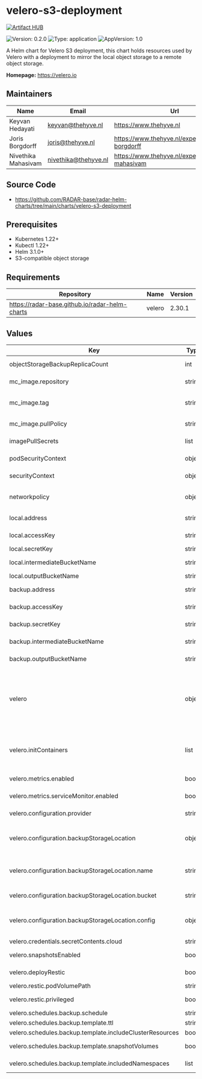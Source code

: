

# velero-s3-deployment
[![Artifact HUB](https://img.shields.io/endpoint?url=https://artifacthub.io/badge/repository/velero-s3-deployment)](https://artifacthub.io/packages/helm/radar-base/velero-s3-deployment)

![Version: 0.2.0](https://img.shields.io/badge/Version-0.2.0-informational?style=flat-square) ![Type: application](https://img.shields.io/badge/Type-application-informational?style=flat-square) ![AppVersion: 1.0](https://img.shields.io/badge/AppVersion-1.0-informational?style=flat-square)

A Helm chart for Velero S3 deployment, this chart holds resources used by Velero with a deployment to mirror the local object storage to a remote object storage.

**Homepage:** <https://velero.io>

## Maintainers

| Name | Email | Url |
| ---- | ------ | --- |
| Keyvan Hedayati | <keyvan@thehyve.nl> | <https://www.thehyve.nl> |
| Joris Borgdorff | <joris@thehyve.nl> | <https://www.thehyve.nl/experts/joris-borgdorff> |
| Nivethika Mahasivam | <nivethika@thehyve.nl> | <https://www.thehyve.nl/experts/nivethika-mahasivam> |

## Source Code

* <https://github.com/RADAR-base/radar-helm-charts/tree/main/charts/velero-s3-deployment>

## Prerequisites
* Kubernetes 1.22+
* Kubectl 1.22+
* Helm 3.1.0+
* S3-compatible object storage

## Requirements

| Repository | Name | Version |
|------------|------|---------|
| https://radar-base.github.io/radar-helm-charts | velero | 2.30.1 |

## Values

| Key | Type | Default | Description |
|-----|------|---------|-------------|
| objectStorageBackupReplicaCount | int | `1` | Number of replicas for object storage backup pod, should be 1 |
| mc_image.repository | string | `"minio/mc"` | Object storage backup pod image repository |
| mc_image.tag | string | `"RELEASE.2022-07-06T14-54-36Z"` | Object storage backup pod image tag (immutable tags are recommended) |
| mc_image.pullPolicy | string | `"IfNotPresent"` | Object storage backup pod image pull policy |
| imagePullSecrets | list | `[]` | Docker registry secret names as an array |
| podSecurityContext | object | `{}` | Configure object storage backup pod pods' Security Context |
| securityContext | object | `{}` | Configure object storage backup pod containers' Security Context |
| networkpolicy | object | check `values.yaml` | Network policy defines who can access this application and who this applications has access to |
| local.address | string | `"minio.default:9000"` | Address of local object storage to backup data from |
| local.accessKey | string | `"accessKey"` | Access key of local object storage |
| local.secretKey | string | `"secretKey"` | Secret key of local object storage |
| local.intermediateBucketName | string | `"radar-intermediate-storage"` | Name of local intermediate data bucket |
| local.outputBucketName | string | `"radar-output-storage"` | Name of local output data bucket |
| backup.address | string | `"s3.example.com"` | Address of remote object storage to backup data to |
| backup.accessKey | string | `"accessKey"` | Access key of remote object storage |
| backup.secretKey | string | `"secretKey"` | Secret key of remote object storage |
| backup.intermediateBucketName | string | `"radar-intermediate-storage"` | Name of remote intermediate data bucket |
| backup.outputBucketName | string | `"radar-output-storage"` | Name of remote output data bucket |
| velero | object | `{"configuration":{"backupStorageLocation":{"bucket":"radar-base-backups","config":{"region":"eu-central-1","s3ForcePathStyle":"true","s3Url":"https://s3.amazon.com"},"name":"default"},"provider":"aws"},"credentials":{"secretContents":{"cloud":"[default]\naws_access_key_id=accessKey\naws_secret_access_key=secretKey\n"}},"deployRestic":true,"initContainers":[{"image":"velero/velero-plugin-for-aws:v1.5.0","imagePullPolicy":"IfNotPresent","name":"velero-plugin-for-aws","volumeMounts":[{"mountPath":"/target","name":"plugins"}]}],"metrics":{"enabled":true,"serviceMonitor":{"enabled":true}},"restic":{"podVolumePath":"/var/lib/kubelet/pods","privileged":false},"schedules":{"backup":{"schedule":"0 3 * * *","template":{"includeClusterResources":true,"includedNamespaces":["cert-manager","default","graylog","kubernetes-dashboard","monitoring","velero"],"snapshotVolumes":false,"ttl":"240h"}}},"snapshotsEnabled":false}` | -- |
| velero.initContainers | list | check values.yaml | Add plugins to enable using different storage systems, AWS plugin is needed to be able to push to S3-compatible object storages |
| velero.metrics.enabled | bool | `true` | Enable monitoring metrics to be collected |
| velero.metrics.serviceMonitor.enabled | bool | `true` | Enable prometheus-operator interface |
| velero.configuration.provider | string | `"aws"` | Cloud provider being used (e.g. aws, azure, gcp). |
| velero.configuration.backupStorageLocation | object | Check below | Parameters for the `default` BackupStorageLocation. See https://velero.io/docs/v1.0.0/api-types/backupstoragelocation/ |
| velero.configuration.backupStorageLocation.name | string | `"default"` | Cloud provider where backups should be stored. Usually should match `configuration.provider`. Required. |
| velero.configuration.backupStorageLocation.bucket | string | `"radar-base-backups"` | Bucket to store backups in. Required. |
| velero.configuration.backupStorageLocation.config | object | Check values.yaml | Additional provider-specific configuration. See link above for details of required/optional fields for your provider. |
| velero.credentials.secretContents.cloud | string | Check values.yaml | Check |
| velero.snapshotsEnabled | bool | `false` | Don't snapshot volumes where they're not supported |
| velero.deployRestic | bool | `true` | Deploy restic to backup Kubernetes volumes |
| velero.restic.podVolumePath | string | `"/var/lib/kubelet/pods"` | Path to find pod volumes |
| velero.restic.privileged | bool | `false` | Shouldn't need privilege to backup the volumes |
| velero.schedules.backup.schedule | string | `"0 3 * * *"` | Backup every day at 3:00 AM |
| velero.schedules.backup.template.ttl | string | `"240h"` | Keep backup for 10 days |
| velero.schedules.backup.template.includeClusterResources | bool | `true` | Backup cluster wide resources |
| velero.schedules.backup.template.snapshotVolumes | bool | `false` | Don't snapshot volumes where they're not supported |
| velero.schedules.backup.template.includedNamespaces | list | Check values.yaml | Namespaces to backup manifests and volumes from |
